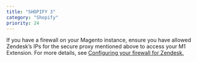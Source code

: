 ```yaml
---
title: "SHOPIFY 3"
category: "Shopify"
priority: 24
---
```


If you have a firewall on your Magento instance, ensure you have allowed Zendesk’s IPs for the secure proxy mentioned above to access your M1 Extension. For more details, see [Configuring your firewall for Zendesk.](https://support.zendesk.com/hc/en-us/articles/203660846)
